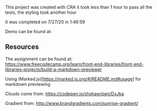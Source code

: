 This project was created with CRA it took less than 1 hour to pass all the tests, the styling took another hour

It was completed on 7/27/20 in 1:46:59

Demo can be found at: 

## Resources

The assignment can be found at: https://www.freecodecamp.org/learn/front-end-libraries/front-end-libraries-projects/build-a-markdown-previewer

Using (Marked.js)[https://marked.js.org/#/README.md#usage] for markdown previewing

Clouds come from: https://codepen.io/shshaw/pen/DxJka

Gradient from: http://www.brandgradients.com/sunrise-gradient/